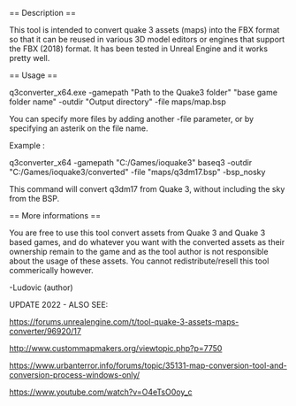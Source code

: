 == Description ==

This tool is intended to convert quake 3 assets (maps) into the FBX format so that it can be reused in various 3D model editors or engines that support the FBX (2018) format.
It has been tested in Unreal Engine and it works pretty well.

== Usage ==

q3converter_x64.exe -gamepath "Path to the Quake3 folder" "base game folder name" -outdir "Output directory" -file maps/map.bsp

You can specify more files by adding another -file parameter, or by specifying an asterik on the file name.

Example :

q3converter_x64 -gamepath "C:/Games/ioquake3" baseq3 -outdir "C:/Games/ioquake3/converted" -file "maps/q3dm17.bsp" -bsp_nosky

This command will convert q3dm17 from Quake 3, without including the sky from the BSP.

== More informations ==

You are free to use this tool convert assets from Quake 3 and Quake 3 based games, and do whatever you want with the converted assets as their ownership remain to the game and as the tool author is not responsible about the usage of these assets.
You cannot redistribute/resell this tool commerically however.

-Ludovic (author)



UPDATE 2022 - ALSO SEE:

https://forums.unrealengine.com/t/tool-quake-3-assets-maps-converter/96920/17

http://www.custommapmakers.org/viewtopic.php?p=7750

https://www.urbanterror.info/forums/topic/35131-map-conversion-tool-and-conversion-process-windows-only/

https://www.youtube.com/watch?v=O4eTsO0oy_c
